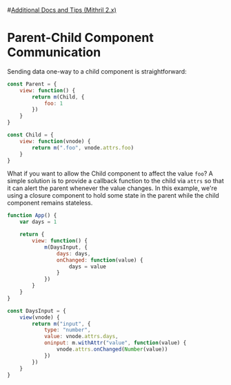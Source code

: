 #[Additional Docs and Tips (Mithril 2.x)](./readme.md)

# Parent-Child Component Communication

Sending data one-way to a child component is straightforward:

``` javascript
const Parent = {
    view: function() {
        return m(Child, {
            foo: 1
        })
    }
}

const Child = {
    view: function(vnode) {
        return m(".foo", vnode.attrs.foo)
    }
}
```

What if you want to allow the Child component to affect the value `foo`? A simple solution is to provide a callback function to the child via `attrs` so that it can alert the parent whenever the value changes. In this example, we're using a closure component to hold some state in the parent while the child component remains stateless.

```javascript
function App() {
    var days = 1

    return {
        view: function() {
            m(DaysInput, {
                days: days,
                onChanged: function(value) {
                    days = value
                }
            })
        }
    }
}

const DaysInput = {
    view(vnode) {
        return m("input", {
            type: "number",
            value: vnode.attrs.days,
            oninput: m.withAttr("value", function(value) {
                vnode.attrs.onChanged(Number(value))
            })
        })
    }
}
```
